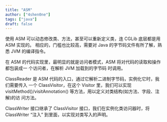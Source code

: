 ```yaml
---
title: "ASM"
author: ["4shen0ne"]
tags: ["java"]
draft: false
---
```


使用 ASM 可以动态修改类、方法，甚至可以重新定义类，连 CGLib 底层都是用 ASM 实现的。
相应的，门槛也比较高，需要对 Java 的字节码文件有所了解，熟悉 JVM 的编译指令。

在 ASM 的代码实现里，最明显的就是访问者模式，ASM 将对代码的读取和操作都包装成一
个访问者，在解析 <span class="underline">JVM 加载到的字节码</span> 时调用。

ClassReader 是 ASM 代码的入口，通过它解析二进制字节码，实例化它时，我们需要传入
一个 ClassVisitor，在这个 Visitor 里，我们可以实现
visitMethod()/visitAnnotation() 等方法，用以定义对类结构(如方法、字段、注解)的访
问方法。

ClassWriter 接口继承了 ClassVisitor 接口，我们在实例化类访问器时，将 ClassWriter
“注入” 到里面，以实现对类写入的声明。
